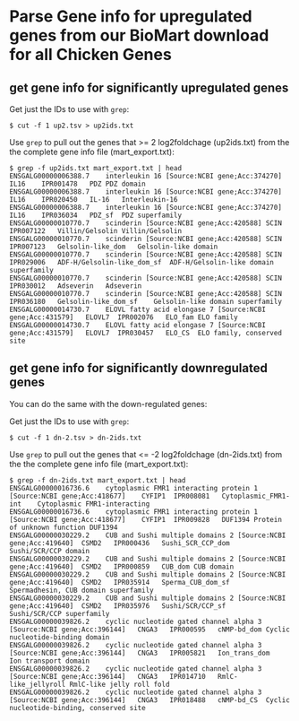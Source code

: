 # Parse Gene info for upregulated genes from our BioMart download for all Chicken Genes


## get gene info for significantly upregulated genes
Get just the IDs to use with `grep`:
```
$ cut -f 1 up2.tsv > up2ids.txt
```

Use `grep` to pull out the genes that >= 2 log2foldchage (up2ids.txt) from the the complete gene info file (mart_export.txt):
```
$ grep -f up2ids.txt mart_export.txt | head
ENSGALG00000006388.7	interleukin 16 [Source:NCBI gene;Acc:374270]	IL16	IPR001478	PDZ	PDZ domain
ENSGALG00000006388.7	interleukin 16 [Source:NCBI gene;Acc:374270]	IL16	IPR020450	IL-16	Interleukin-16
ENSGALG00000006388.7	interleukin 16 [Source:NCBI gene;Acc:374270]	IL16	IPR036034	PDZ_sf	PDZ superfamily
ENSGALG00000010770.7	scinderin [Source:NCBI gene;Acc:420588]	SCIN	IPR007122	Villin/Gelsolin	Villin/Gelsolin
ENSGALG00000010770.7	scinderin [Source:NCBI gene;Acc:420588]	SCIN	IPR007123	Gelsolin-like_dom	Gelsolin-like domain
ENSGALG00000010770.7	scinderin [Source:NCBI gene;Acc:420588]	SCIN	IPR029006	ADF-H/Gelsolin-like_dom_sf	ADF-H/Gelsolin-like domain superfamily
ENSGALG00000010770.7	scinderin [Source:NCBI gene;Acc:420588]	SCIN	IPR030012	Adseverin	Adseverin
ENSGALG00000010770.7	scinderin [Source:NCBI gene;Acc:420588]	SCIN	IPR036180	Gelsolin-like_dom_sf	Gelsolin-like domain superfamily
ENSGALG00000014730.7	ELOVL fatty acid elongase 7 [Source:NCBI gene;Acc:431579]	ELOVL7	IPR002076	ELO_fam	ELO family
ENSGALG00000014730.7	ELOVL fatty acid elongase 7 [Source:NCBI gene;Acc:431579]	ELOVL7	IPR030457	ELO_CS	ELO family, conserved site
```

## get gene info for significantly downregulated genes

You can do the same with the down-regulated genes:

Get just the IDs to use with `grep`:
```
$ cut -f 1 dn-2.tsv > dn-2ids.txt
```

Use `grep` to pull out the genes that <= -2 log2foldchage (dn-2ids.txt) from the the complete gene info file (mart_export.txt):
```
$ grep -f dn-2ids.txt mart_export.txt | head
ENSGALG00000016736.6	cytoplasmic FMR1 interacting protein 1 [Source:NCBI gene;Acc:418677]	CYFIP1	IPR008081	Cytoplasmic_FMR1-int	Cytoplasmic FMR1-interacting
ENSGALG00000016736.6	cytoplasmic FMR1 interacting protein 1 [Source:NCBI gene;Acc:418677]	CYFIP1	IPR009828	DUF1394	Protein of unknown function DUF1394
ENSGALG00000030229.2	CUB and Sushi multiple domains 2 [Source:NCBI gene;Acc:419640]	CSMD2	IPR000436	Sushi_SCR_CCP_dom	Sushi/SCR/CCP domain
ENSGALG00000030229.2	CUB and Sushi multiple domains 2 [Source:NCBI gene;Acc:419640]	CSMD2	IPR000859	CUB_dom	CUB domain
ENSGALG00000030229.2	CUB and Sushi multiple domains 2 [Source:NCBI gene;Acc:419640]	CSMD2	IPR035914	Sperma_CUB_dom_sf	Spermadhesin, CUB domain superfamily
ENSGALG00000030229.2	CUB and Sushi multiple domains 2 [Source:NCBI gene;Acc:419640]	CSMD2	IPR035976	Sushi/SCR/CCP_sf	Sushi/SCR/CCP superfamily
ENSGALG00000039826.2	cyclic nucleotide gated channel alpha 3 [Source:NCBI gene;Acc:396144]	CNGA3	IPR000595	cNMP-bd_dom	Cyclic nucleotide-binding domain
ENSGALG00000039826.2	cyclic nucleotide gated channel alpha 3 [Source:NCBI gene;Acc:396144]	CNGA3	IPR005821	Ion_trans_dom	Ion transport domain
ENSGALG00000039826.2	cyclic nucleotide gated channel alpha 3 [Source:NCBI gene;Acc:396144]	CNGA3	IPR014710	RmlC-like_jellyroll	RmlC-like jelly roll fold
ENSGALG00000039826.2	cyclic nucleotide gated channel alpha 3 [Source:NCBI gene;Acc:396144]	CNGA3	IPR018488	cNMP-bd_CS	Cyclic nucleotide-binding, conserved site
```


